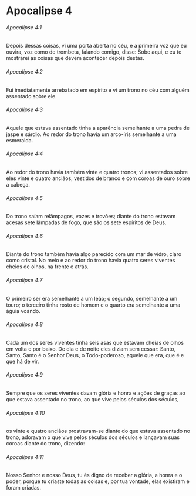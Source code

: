 # Apocalipse 4

###### Apocalipse 4:1

Depois dessas coisas, vi uma porta aberta no céu, e a primeira voz que eu ouvira, voz como de trombeta, falando comigo, disse: Sobe aqui, e eu te mostrarei as coisas que devem acontecer depois destas.

###### Apocalipse 4:2

Fui imediatamente arrebatado em espírito e vi um trono no céu com alguém assentado sobre ele.

###### Apocalipse 4:3

Aquele que estava assentado tinha a aparência semelhante a uma pedra de jaspe e sárdio. Ao redor do trono havia um arco-íris semelhante a uma esmeralda.

###### Apocalipse 4:4

Ao redor do trono havia também vinte e quatro tronos; vi assentados sobre eles vinte e quatro anciãos, vestidos de branco e com coroas de ouro sobre a cabeça.

###### Apocalipse 4:5

Do trono saíam relâmpagos, vozes e trovões; diante do trono estavam acesas sete lâmpadas de fogo, que são os sete espíritos de Deus.

###### Apocalipse 4:6

Diante do trono também havia algo parecido com um mar de vidro, claro como cristal. No meio e ao redor do trono havia quatro seres viventes cheios de olhos, na frente e atrás.

###### Apocalipse 4:7

O primeiro ser era semelhante a um leão; o segundo, semelhante a um touro; o terceiro tinha rosto de homem e o quarto era semelhante a uma águia voando.

###### Apocalipse 4:8

Cada um dos seres viventes tinha seis asas que estavam cheias de olhos em volta e por baixo. De dia e de noite eles diziam sem cessar: Santo, Santo, Santo é o Senhor Deus, o Todo-poderoso, aquele que era, que é e que há de vir.

###### Apocalipse 4:9

Sempre que os seres viventes davam glória e honra e ações de graças ao que estava assentado no trono, ao que vive pelos séculos dos séculos,

###### Apocalipse 4:10

os vinte e quatro anciãos prostravam-se diante do que estava assentado no trono, adoravam o que vive pelos séculos dos séculos e lançavam suas coroas diante do trono, dizendo:

###### Apocalipse 4:11

Nosso Senhor e nosso Deus, tu és digno de receber a glória, a honra e o poder, porque tu criaste todas as coisas e, por tua vontade, elas existiram e foram criadas.

